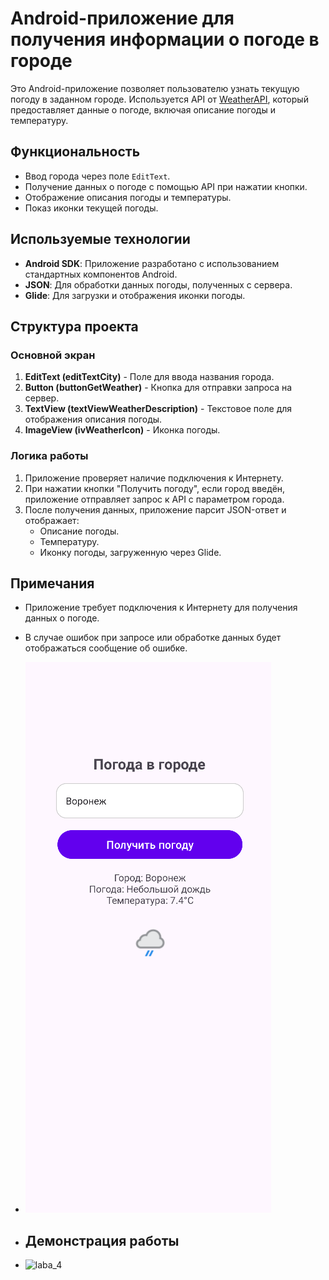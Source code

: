 # Android-приложение для получения информации о погоде в городе

Это Android-приложение позволяет пользователю узнать текущую погоду в заданном городе. Используется API от [WeatherAPI](https://weatherapi.com/), который предоставляет данные о погоде, включая описание погоды и температуру.

## Функциональность
- Ввод города через поле `EditText`.
- Получение данных о погоде с помощью API при нажатии кнопки.
- Отображение описания погоды и температуры.
- Показ иконки текущей погоды.

## Используемые технологии
- **Android SDK**: Приложение разработано с использованием стандартных компонентов Android.
- **JSON**: Для обработки данных погоды, полученных с сервера.
- **Glide**: Для загрузки и отображения иконки погоды.

## Структура проекта
### Основной экран
1. **EditText (editTextCity)** - Поле для ввода названия города.
2. **Button (buttonGetWeather)** - Кнопка для отправки запроса на сервер.
3. **TextView (textViewWeatherDescription)** - Текстовое поле для отображения описания погоды.
4. **ImageView (ivWeatherIcon)** - Иконка погоды.

### Логика работы
1. Приложение проверяет наличие подключения к Интернету.
2. При нажатии кнопки "Получить погоду", если город введён, приложение отправляет запрос к API с параметром города.
3. После получения данных, приложение парсит JSON-ответ и отображает:
   - Описание погоды.
   - Температуру.
   - Иконку погоды, загруженную через Glide.


## Примечания
- Приложение требует подключения к Интернету для получения данных о погоде.
- В случае ошибок при запросе или обработке данных будет отображаться сообщение об ошибке.

- ![image](https://github.com/NIKOLAYSSS/assets/blob/main/1.png)

- ## Демонстрация работы

- ![laba_4](https://github.com/user-attachments/assets/81b52c11-9c2d-4dab-95de-991aad6acbcd)

